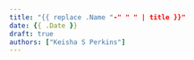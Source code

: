 ```yaml
---
title: "{{ replace .Name "-" " " | title }}"
date: {{ .Date }}
draft: true
authors: ["Keisha S Perkins"]
---
```


